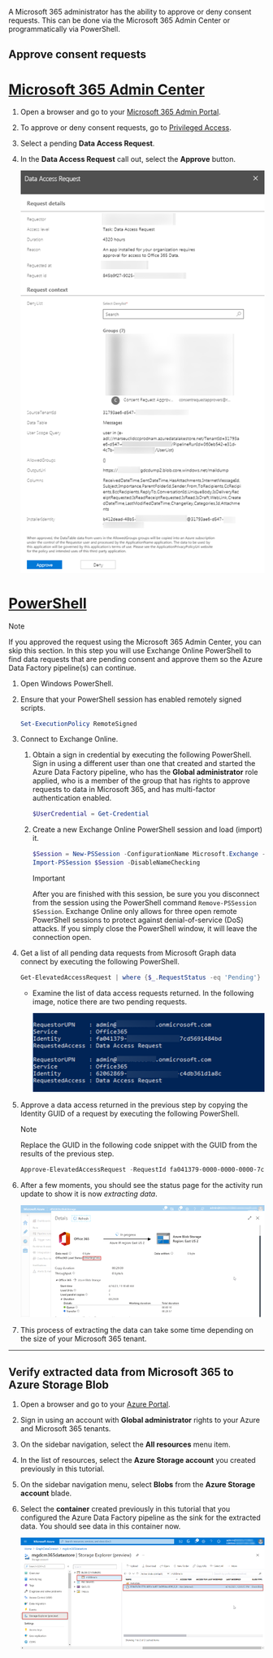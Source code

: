 <!-- markdownlint-disable MD002 MD041 -->

A Microsoft 365 administrator has the ability to approve or deny consent requests. This can be done via the Microsoft 365 Admin Center or programmatically via PowerShell.

## Approve consent requests

# [Microsoft 365 Admin Center](#tab/Microsoft365)

1. Open a browser and go to your [Microsoft 365 Admin Portal](https://admin.microsoft.com).

1. To approve or deny consent requests, go to [Privileged Access](https://portal.office.com/adminportal/home#/Settings/PrivilegedAccess).

1. Select a pending **Data Access Request**.

1. In the **Data Access Request** call out, select the **Approve** button.

    ![A screenshot showing a data access request pending consent approval in the Microsoft 365 admin center.](images/data-connect-m365-approve.png)

# [PowerShell](#tab/PowerShell)

> [!NOTE]
> If you approved the request using the Microsoft 365 Admin Center, you can skip this section.
> In this step you will use Exchange Online PowerShell to find data requests that are pending consent and approve them so the Azure Data Factory pipeline(s) can continue.

1. Open Windows PowerShell.
1. Ensure that your PowerShell session has enabled remotely signed scripts.

    ```powershell
    Set-ExecutionPolicy RemoteSigned
    ```

1. Connect to Exchange Online.

    1. Obtain a sign in credential by executing the following PowerShell. Sign in using a different user than one that created and started the Azure Data Factory pipeline, who has the **Global administrator** role applied, who is a member of the group that has rights to approve requests to data in Microsoft 365, and has multi-factor authentication enabled.

        ```powershell
        $UserCredential = Get-Credential
        ```

    1. Create a new Exchange Online PowerShell session and load (import) it.

        ```powershell
        $Session = New-PSSession -ConfigurationName Microsoft.Exchange -ConnectionUri https://ps.protection.outlook.com/powershell-liveid/ -Credential $UserCredential -Authentication Basic -AllowRedirection
        Import-PSSession $Session -DisableNameChecking
        ```

        > [!IMPORTANT]
        > After you are finished with this session, be sure you you disconnect from the session using the PowerShell command `Remove-PSSession $Session`. Exchange Online only allows for three open remote PowerShell sessions to protect against denial-of-service (DoS) attacks. If you simply close the PowerShell window, it will leave the connection open.

1. Get a list of all pending data requests from Microsoft Graph data connect by executing the following PowerShell.

    ```powershell
    Get-ElevatedAccessRequest | where {$_.RequestStatus -eq 'Pending'} | select RequestorUPN, Service, Identity, RequestedAccess | fl
    ```

    - Examine the list of data access requests returned. In the following image, notice there are two pending requests.

        ![A screenshot showing a list of pending requests formatted as a list in a PowerShell console.](images/data-connect-ps-pending-requests.png)

1. Approve a data access returned in the previous step by copying the Identity GUID of a request by executing the following PowerShell.

    > [!NOTE]
    > Replace the GUID in the following code snippet with the GUID from the results of the previous step.

    ```powershell
    Approve-ElevatedAccessRequest -RequestId fa041379-0000-0000-0000-7cd5691484bd -Comment 'approval request granted'
    ```

1. After a few moments, you should see the status page for the activity run update to show it is now _extracting data_.

    ![A screenshot showing the Azure portal UI for the Data Factory service where the load status is now showing as "Extracting data".](images/data-connect-adf-extraction-approved.png)

1. This process of extracting the data can take some time depending on the size of your Microsoft 365 tenant.

---

## Verify extracted data from Microsoft 365 to Azure Storage Blob

1. Open a browser and go to your [Azure Portal](https://portal.azure.com/).

1. Sign in using an account with **Global administrator** rights to your Azure and Microsoft 365 tenants.

1. On the sidebar navigation, select the **All resources** menu item.

1. In the list of resources, select the **Azure Storage account** you created previously in this tutorial.

1. On the sidebar navigation menu, select **Blobs** from the **Azure Storage account** blade.

1. Select the **container** created previously in this tutorial that you configured the Azure Data Factory pipeline as the sink for the extracted data. You should see data in this container now.

    ![A screenshot showing the Azure portal UI for the Storage account service. It is showing the container where the extracted data is being stored.](images/data-connect-adf-extracted-data-in-blob.png)
